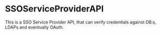# SSOServiceProviderAPI
This is a SSO Service Provider API, that can verify credentials against DB:s, LDAPs and eventually OAuth.
